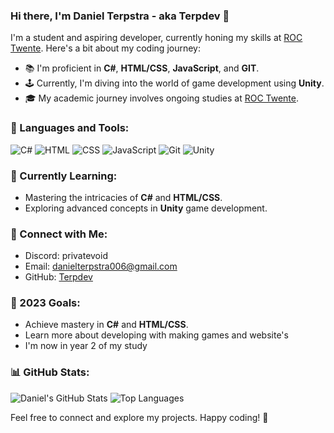 ### Hi there, I'm Daniel Terpstra - aka Terpdev 👋

I'm a student and aspiring developer, currently honing my skills at [ROC Twente](https://www.rocvantwente.nl/). Here's a bit about my coding journey:

- 📚 I'm proficient in **C#**, **HTML/CSS**, **JavaScript**, and **GIT**.
- 🕹️ Currently, I'm diving into the world of game development using **Unity**.
- 🎓 My academic journey involves ongoing studies at [ROC Twente](https://www.rocvantwente.nl/).

### 🔧 Languages and Tools:

![C#](https://img.shields.io/badge/C%23-239120?style=for-the-badge&logo=c-sharp&logoColor=white)
![HTML](https://img.shields.io/badge/HTML5-E34F26?style=for-the-badge&logo=html5&logoColor=white)
![CSS](https://img.shields.io/badge/CSS3-1572B6?style=for-the-badge&logo=css3&logoColor=white)
![JavaScript](https://img.shields.io/badge/JavaScript-F7DF1E?style=for-the-badge&logo=javascript&logoColor=black)
![Git](https://img.shields.io/badge/Git-F05032?style=for-the-badge&logo=git&logoColor=white)
![Unity](https://img.shields.io/badge/Unity-000000?style=for-the-badge&logo=unity&logoColor=white)

### 🌱 Currently Learning:

- Mastering the intricacies of **C#** and **HTML/CSS**.
- Exploring advanced concepts in **Unity** game development.

### 🤝 Connect with Me:

- Discord: privatevoid
- Email: danielterpstra006@gmail.com
- GitHub: [Terpdev](https://github.com/TerpDev)

### 🚀 2023 Goals:

- Achieve mastery in **C#** and **HTML/CSS**.
- Learn more about developing with making games and website's
- I'm now in year 2 of my study

### 📊 GitHub Stats:

![Daniel's GitHub Stats](https://github-readme-stats.vercel.app/api?username=TerpDev&theme=dark&show_icons=true&hide_border=true)
![Top Languages](https://github-readme-stats.vercel.app/api/top-langs/?username=TerpDev&layout=compact&theme=dark&show_icons=true&hide_border=true)

Feel free to connect and explore my projects. Happy coding! 🚀
